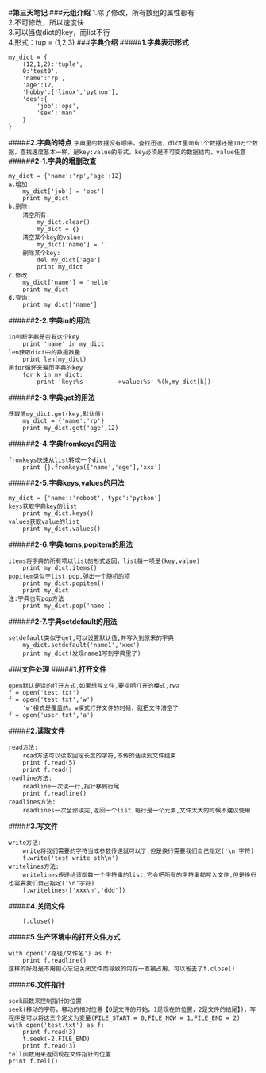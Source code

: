 #**第三天笔记**
###**元组介绍**
1.除了修改，所有数组的属性都有  
2.不可修改，所以速度快  
3.可以当做dict的key，而list不行  
4.形式：tup = (1,2,3) 
###**字典介绍**
#####**1.字典表示形式**

	my_dict = {
		(12,1,2):'tuple',
		0:'test0',
		'name':'rp',
		'age':12,
		'hobby':['linux','python'],
		'des':{
			'job':'ops',
			'sex':'man'
		}
	}

#####**2.字典的特点**
`字典里的数据没有顺序，查找迅速，dict里面有1个数据还是10万个数据，查找速度基本一样，是key:value的形式，key必须是不可变的数据结构，value任意`
######**2-1.字典的增删改查**

	my_dict = {'name':'rp','age':12}
	a.增加:
		my_dict['job'] = 'ops']
		print my_dict
	b.删除:
		清空所有:
			my_dict.clear()
			my_dict = {}
		清空某个key的value:
			my_dict['name'] = ''
		删除某个key:
			del my_dict['age']
			print my_dict
	c.修改:	
		my_dict['name'] = 'hello'
		print my_dict
	d.查询:	
		print my_dict['name']

######**2-2.字典in的用法**

	in判断字典是否有这个key
		print 'name' in my_dict
	len获取dict中的数据数量
		print len(my_dict)
	用for循环来遍历字典的key	
		for k in my_dict:
			print 'key:%s---------->value:%s' %(k,my_dict[k])

######**2-3.字典get的用法**

	获取值my_dict.get(key,默认值)
		my_dict = {'name':'rp'}
		print my_dict.get('age',12)

######**2-4.字典fromkeys的用法**

	fromkeys快速从list转成一个dict
		print {}.fromkeys(['name','age'],'xxx')

######**2-5.字典keys,values的用法**

	my_dict = {'name':'reboot','type':'python'}
	keys获取字典key的list
		print my_dict.keys()
	values获取value的list
		print my_dict.values()

######**2-6.字典items,popitem的用法**

	items将字典的所有项以list的形式返回，list每一项是(key,value)
		print my_dict.items()
	popitem类似于list.pop,弹出一个随机的项
		print my_dict.popitem()
		print my_dict
	注:字典也有pop方法
		print my_dict.pop('name')

######**2-7.字典setdefault的用法**

	setdefault类似于get,可以设置默认值,并写入到原来的字典
		my_dict.setdefault('name1','xxx')
		print my_dict(发现name1写到字典里了)

###**文件处理**
#####**1.打开文件**
	
	open默认是读的打开方式,如果想写文件,要指明打开的模式,rwa
	f = open('test.txt')
	f = open('test.txt','w')
		'w'模式是覆盖的。w模式打开文件的时候，就把文件清空了
	f = open('user.txt','a')

#####**2.读取文件**

	read方法:
		read方法可以读取固定长度的字符,不传的话读到文件结束
		print f.read(5)
		print f.read()
	readline方法:
		readline一次读一行,指针移到行尾
		print f.readline()
	readlines方法:
		readlines一次全部读完,返回一个list,每行是一个元素,文件太大的时候不建议使用

#####**3.写文件**

	write方法:
		write将我们需要的字符当成参数传递就可以了,但是换行需要我们自己指定('\n'字符)
		f.write('test write sth\n')
	writelines方法:
		writelines传递给该函数一个字符串的list,它会把所有的字符串都写入文件,但是换行也需要我们自己指定('\n'字符)
		f.writelines(['xxx\n','ddd'])

#####**4.关闭文件**

		f.close()

#####**5.生产环境中的打开文件方式**

	with open('/路径/文件名') as f:
		print f.readline()
	这样的好处是不用担心忘记关闭文件而导致的内存一直被占用，可以省去了f.close()

#####**6.文件指针**

	seek函数来控制指针的位置
	seek(移动的字符，移动的相对位置【0是文件的开始，1是现在的位置，2是文件的结尾】)，写程序是可以将这三个定义为变量(FILE_START = 0,FILE_NOW = 1,FILE_END = 2)
	with open('test.txt') as f:
		print f.read(3)
		f.seek(-2,FILE_END)
		print f.read(3)
	tell函数用来返回现在文件指针的位置
	print f.tell()


